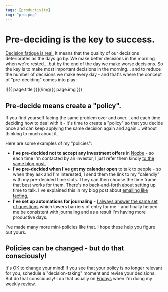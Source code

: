```yaml
---
tags: [productivity]
img: "pre.png"
---
```


# Pre-deciding is the key to success.

[Decision fatigue is real.](https://en.m.wikipedia.org/wiki/Decision_fatigue) It means that the quality of our decisions deteriorates as the days go by. We make better decisions in the morning when we're rested... but by the end of the day we make worse decisions. So the key is to make most important decisions in the morning... and to reduce the number of decisions we make every day - and that's where the concept of "pre-deciding" comes into play:

<!--More-->

![{{ page.title }}](/img/{{ page.img }})

## Pre-decide means create a "policy".

If you find yourself facing the same problem over and over... and each time deciding how to deal with it - it's time to create a "policy" so that you decide once and can keep applying the same decision again and again... without thinking to much about it.

Here are some examples of my "policies":

- **I've pre-decided not to accept any investment offers** in [Nozbe][n] - so each time I'm contacted by an investor, I just refer them kindly [to the same blog post.](https://sliwinski.com/investors)
- **I've pre-decided when I've got my calendar open** to talk to people - so when they ask and I'm interested, I send them the link to my "calendly" with my pre-decided time slots. They can then choose the time frame that best works for them. There's no back-and-forth about setting up time to talk. I've explained this in my blog post about [emailing like texting.](https://sliwinski.com/emailing-like-texting)
- **I've set up automations for journaling** - [I always answer the same set of questions](https://sliwinski.com/journaling) which lowers barriers of entry for me - and finally helped me be consistent with journaling and as a result I'm having more productive days.

I've made many more mini-policies like that. I hope these help you figure out yours.

## Policies can be changed - but do that consciously!

It's OK to change your mind! If you see that your policy is no longer relevant for you, schedule a "decision-taking" moment and revise your decisions. But do that consciously! I do that usually on [Fridays](https://sliwinski.com/tgif) when I'm doing my [weekly review](https://sliwinski.com/weekly-review).

[n]: https://nozbe.com/
[p]: https://thepodcast.fm/
